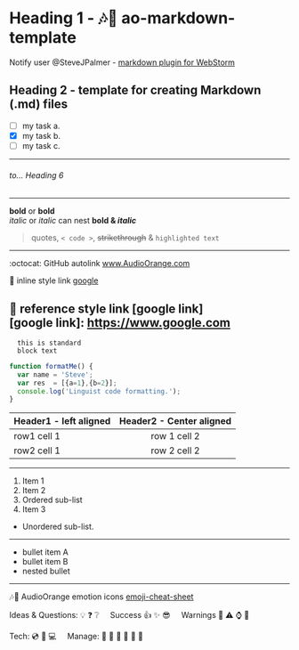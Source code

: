
# Heading 1 - :notes::tangerine: ao-markdown-template
Notify user @SteveJPalmer - [markdown plugin for WebStorm](http://github.com/nicoulaj/idea-markdown)

## 	  Heading 2 - template for creating Markdown (.md) files
- [ ] my task a.
- [x] my task b.
- [ ] my task c.

***
###### 	to... Heading 6
---
**bold**  or   __bold__ 	   
*italic*     or  _italic_
can nest __bold & *italic*__
 > quotes,   `< code >`,  ~~strikethrough~~ & ``` highlighted text ```

---
:octocat: GitHub autolink www.AudioOrange.com

:paperclip: inline style link [google](https://www.google.com)

:orange_book: reference style link [google link]				
[google link]: https://www.google.com
--- 
```
  this is standard   
  block text      
```
```JAVASCRIPT
function formatMe() {
  var name = 'Steve';
  var res  = [{a=1},{b=2}];
  console.log('Linguist code formatting.');
}
```

Header1 - left aligned | Header2 - Center aligned
:--- | :---:
row1 cell 1 | row 1 cell 2
row2 cell 1 | row 2 cell 2
---
1. Item 1
2. Item 2
  1. Ordered sub-list
3. Item 3
  * Unordered sub-list. 

---

- bullet item A
- bullet item B
 - nested bullet 

---
:notes::tangerine: AudioOrange emotion icons [emoji-cheat-sheet](emoji-cheat-sheet.com)

Ideas & Questions: :bulb: :question: :grey_question: &nbsp;&nbsp;&nbsp; Success :thumbsup: :sparkles: :sunglasses: &nbsp;&nbsp;&nbsp; Warnings :bell: :warning: :watch: :no_entry_sign:

Tech: :cd: :floppy_disk: :computer: &nbsp;&nbsp;&nbsp; Manage:  :orange_book: :paperclip: :date: :file_folder: :open_file_folder: :speech_balloon:




